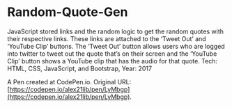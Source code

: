 # Random-Quote-Gen

JavaScript stored links and the random logic to get the random quotes with their respective links. These links are attached to the ‘Tweet Out’ and ‘YouTube Clip’ buttons. The ‘Tweet Out’ button allows users who are logged into twitter to tweet out the quote that’s on their screen and the ‘YouTube Clip’ button shows a YouTube clip that has the audio for that quote. Tech: HTML, CSS, JavaScript, and Bootstrap, Year: 2017

A Pen created at CodePen.io. Original URL: [https://codepen.io/alex21lib/pen/LyMbgp](https://codepen.io/alex21lib/pen/LyMbgp).
